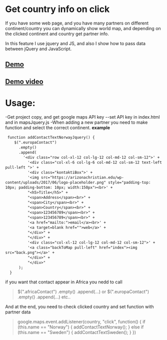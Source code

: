 # Get country info on click

If you have some web page, and you have many partners on different continent/country you can dynamically show world map, and depending on the clicked continent and country get partner info.

In this feature I use jquery and JS, and also I show how to pass data between jQuery and JavaScript.

## [Demo](http://plnkr.co/edit/ipG0kb?p=preview)

## [Demo video](https://youtu.be/20h-RDZHiLY)

# Usage:

-Get project copy, and get google maps API key
--set API key in index.html and in mapsJquery.js
-When adding a new partner you need to make function and select the correct continent.
**example**

     function addContactTextNorwayJquery() {
        $(".europaContact")
          .empty()
          .append(
            '<div class="row col-xl-12 col-lg-12 col-md-12 col-sm-12">' +
              '<div class="col-xl-6 col-lg-6 col-md-12 col-sm-12 text-left pull-left ">' +
              '<div class="kontaktiBox">' +
              '<img src="https://arizonachristian.edu/wp-content/uploads/2017/06/logo-placeholder.png" style="padding-top: 10px; padding-bottom: 10px; width:150px"><br>' +
              "<h5>Title</h5>" +
              "<span>Address</span><br>" +
              "<span>City</span><br>" +
              "<span>Country</span><br>" +
              "<span>123456789</span><br>" +
              "<span>123456789</span><br>" +
              '<a href="mailto:">email</a><br>' +
              '<a target=blank href="">web</a>' +
              "</div>" +
              "</div>" +
              '<div class="col-xl-12 col-lg-12 col-md-12 col-sm-12">' +
              '<a class="backToMap pull-left" href="index"><img src="back.png"></a>' +
              "</div>" +
              "</div>"
          );
      }

if you want that contact appear in Africa you nedd to call

> $(".africaContact")
.empty()
.append(...)
or
$(".europaContact")
> .empty()
> .append(...)
> etc..

And at the end, you need to check clicked country and set function with partner data

> google.maps.event.addListener(country, "click", function() {
> if (this.name == "Norway") {
> addContactTextNorway();
> } else if (this.name == "Sweden") {
> addContactTextSweden();
> }
> })
